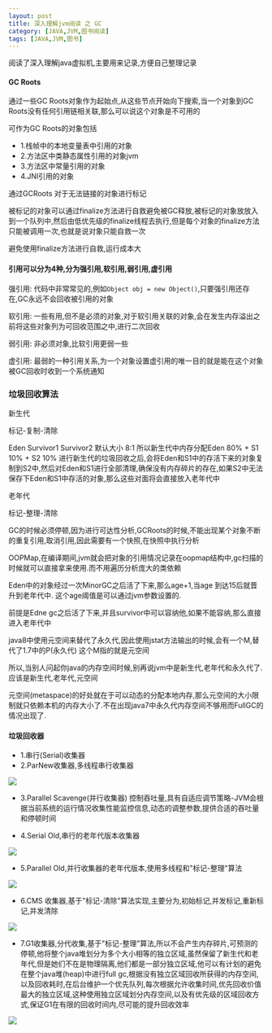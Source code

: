 ```yaml
---
layout: post
title: 深入理解jvm阅读 之 GC
category: [JAVA,JVM,图书阅读]
tags: [JAVA,JVM,图书]
---
```


阅读了深入理解java虚拟机,主要用来记录,方便自己整理记录

#### GC Roots
通过一些GC Roots对象作为起始点,从这些节点开始向下搜索,当一个对象到GC Roots没有任何引用链相关联,那么可以说这个对象是不可用的

可作为GC Roots的对象包括

* 1.栈帧中的本地变量表中引用的对象
* 2.方法区中类静态属性引用的对象jvm
* 3.方法区中常量引用的对象
* 4.JNI引用的对象

通过GCRoots 对于无法链接的对象进行标记

被标记的对象可以通过finalize方法进行自救避免被GC释放,被标记的对象放放入到一个队列中,然后由低优先级的finalize线程去执行,但是每个对象的finalize方法只能被调用一次,也就是说对象只能自救一次

避免使用finalize方法进行自救,运行成本大

#### 引用可以分为4种,分为强引用,软引用,弱引用,虚引用

强引用: 代码中非常常见的,例如```Object obj = new Object()```,只要强引用还存在,GC永远不会回收被引用的对象

软引用: 一些有用,但不是必须的对象,对于软引用关联的对象,会在发生内存溢出之前将这些对象列为可回收范围之中,进行二次回收

弱引用: 非必须对象,比软引用更弱一些

虚引用: 最弱的一种引用关系,为一个对象设置虚引用的唯一目的就是能在这个对象被GC回收时收到一个系统通知


### 垃圾回收算法

新生代

标记-复制-清除

Eden Survivor1 Survivor2 默认大小 8:1
所以新生代中内存分配Eden 80% + S1 10% + S2 10%
进行新生代的垃圾回收之后,会将Eden和S1中的存活下来的对象复制到S2中,然后对Eden和S1进行全部清理,确保没有内存碎片的存在,如果S2中无法保存下Eden和S1中存活的对象,那么这些对面将会直接放入老年代中

老年代

标记-整理-清除

GC的时候必须停顿,因为进行可达性分析,GCRoots的时候,不能出现某个对象不断的重复引用,取消引用,因此需要有一个快照,在快照中执行分析

OOPMap,在编译期间,jvm就会把对象的引用情况记录在oopmap结构中,gc扫描的时候就可以直接拿来使用.而不用遍历分析庞大的类依赖

Eden中的对象经过一次MinorGC之后活了下来,那么age+1,当age 到达15后就晋升到老年代中. 这个age阈值是可以通过jvm参数设置的.

前提是Edne gc之后活了下来,并且survivor中可以容纳他,如果不能容纳,那么直接进入老年代中

java8中使用元空间来替代了永久代,因此使用jstat方法输出的时候,会有一个M,替代了1.7中的P(永久代)
这个M指的就是元空间

所以,当别人问起你java的内存空间时候,别再说jvm中是新生代,老年代和永久代了.
应该是新生代,老年代,元空间

元空间(metaspace)的好处就在于可以动态的分配本地内存,那么元空间的大小限制就只依赖本机的内存大小了.不在出现java7中永久代内存空间不够用而FullGC的情况出现了.


#### 垃圾回收器

* 1.串行(Serial)收集器
* 2.ParNew收集器,多线程串行收集器

![](http://pic.woowen.com/parnew.jpg)

* 3.Parallel Scavenge(并行收集器) 控制吞吐量,具有自适应调节策略-JVM会根据当前系统的运行情况收集性能监控信息,动态的调整参数,提供合适的吞吐量和停顿时间

* 4.Serial Old,串行的老年代版本收集器

![](http://pic.woowen.com/serialold.jpg)

* 5.Parallel Old,并行收集器的老年代版本,使用多线程和"标记-整理"算法

![](http://pic.woowen.com/parallelold.jpg)

* 6.CMS 收集器,基于"标记-清除"算法实现,主要分为,初始标记,并发标记,重新标记,并发清除

![](http://pic.woowen.com/cms.jpg)

* 7.G1收集器,分代收集,基于"标记-整理"算法,所以不会产生内存碎片,可预测的停顿,他将整个java堆划分为多个大小相等的独立区域,虽然保留了新生代和老年代,但是她们不在是物理隔离,他们都是一部分独立区域,他可以有计划的避免在整个java堆(heap)中进行full gc,根据没有独立区域回收所获得的内存空间,以及回收耗时,在后台维护一个优先队列,每次根据允许收集时间,优先回收价值最大的独立区域,这种使用独立区域划分内存空间,以及有优先级的区域回收方式,保证G1在有限的回收时间内,尽可能的提升回收效率

![](http://pic.woowen.com/G1.jpg)




